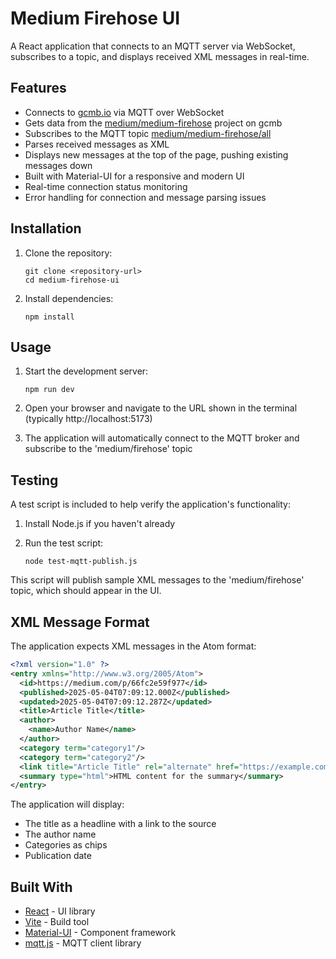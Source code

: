 # Medium Firehose UI

A React application that connects to an MQTT server via WebSocket, subscribes to a topic, and displays received XML messages in real-time.

## Features

- Connects to [gcmb.io](https://gcmb.io) via MQTT over WebSocket
- Gets data from the [medium/medium-firehose](https://gcmb.io/medium/medium-firehose) project on gcmb
- Subscribes to the MQTT topic [medium/medium-firehose/all](https://gcmb.io/medium/medium-firehose/all)
- Parses received messages as XML
- Displays new messages at the top of the page, pushing existing messages down
- Built with Material-UI for a responsive and modern UI
- Real-time connection status monitoring
- Error handling for connection and message parsing issues

## Installation

1. Clone the repository:
   ```
   git clone <repository-url>
   cd medium-firehose-ui
   ```

2. Install dependencies:
   ```
   npm install
   ```

## Usage

1. Start the development server:
   ```
   npm run dev
   ```

2. Open your browser and navigate to the URL shown in the terminal (typically http://localhost:5173)

3. The application will automatically connect to the MQTT broker and subscribe to the 'medium/firehose' topic

## Testing

A test script is included to help verify the application's functionality:

1. Install Node.js if you haven't already

2. Run the test script:
   ```
   node test-mqtt-publish.js
   ```

This script will publish sample XML messages to the 'medium/firehose' topic, which should appear in the UI.

## XML Message Format

The application expects XML messages in the Atom format:

```xml
<?xml version="1.0" ?>
<entry xmlns="http://www.w3.org/2005/Atom">
  <id>https://medium.com/p/66fc2e59f977</id>
  <published>2025-05-04T07:09:12.000Z</published>
  <updated>2025-05-04T07:09:12.287Z</updated>
  <title>Article Title</title>
  <author>
    <name>Author Name</name>
  </author>
  <category term="category1"/>
  <category term="category2"/>
  <link title="Article Title" rel="alternate" href="https://example.com/article-url" type="text/html"/>
  <summary type="html">HTML content for the summary</summary>
</entry>
```

The application will display:
- The title as a headline with a link to the source
- The author name
- Categories as chips
- Publication date

## Built With

- [React](https://reactjs.org/) - UI library
- [Vite](https://vitejs.dev/) - Build tool
- [Material-UI](https://mui.com/) - Component framework
- [mqtt.js](https://github.com/mqttjs/MQTT.js) - MQTT client library
